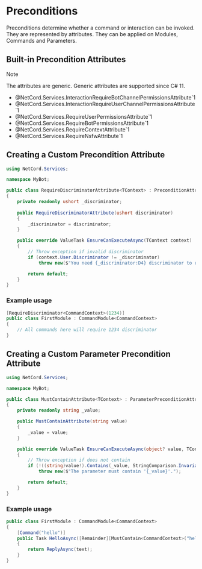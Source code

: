 # Preconditions

Preconditions determine whether a command or interaction can be invoked. They are represented by attributes. They can be applied on Modules, Commands and Parameters.

## Built-in Precondition Attributes

> [!NOTE]
> The attributes are generic. Generic attributes are supported since C# 11.

- @NetCord.Services.InteractionRequireBotChannelPermissionsAttribute`1
- @NetCord.Services.InteractionRequireUserChannelPermissionsAttribute`1
- @NetCord.Services.RequireUserPermissionsAttribute`1
- @NetCord.Services.RequireBotPermissionsAttribute`1
- @NetCord.Services.RequireContextAttribute`1
- @NetCord.Services.RequireNsfwAttribute`1

## Creating a Custom Precondition Attribute

```cs
using NetCord.Services;

namespace MyBot;

public class RequireDiscriminatorAttribute<TContext> : PreconditionAttribute<TContext> where TContext : IContext, IUserContext // We use generics to make our attribute usable in text commands, application commands and interactions at the same time
{
    private readonly ushort _discriminator;
    
    public RequireDiscriminatorAttribute(ushort discriminator)
    {
        _discriminator = discriminator;
    }

    public override ValueTask EnsureCanExecuteAsync(TContext context)
    {
        // Throw exception if invalid discriminator
        if (context.User.Discriminator != _discriminator)
            throw new($"You need {_discriminator:D4} discriminator to use this command.");

        return default;
    }
}
```

### Example usage

```cs
[RequireDiscriminator<CommandContext>(1234)]
public class FirstModule : CommandModule<CommandContext>
{
    // All commands here will require 1234 discriminator
}
```

## Creating a Custom Parameter Precondition Attribute

```cs
using NetCord.Services;

namespace MyBot;

public class MustContainAttribute<TContext> : ParameterPreconditionAttribute<TContext> where TContext : IContext // We use generics to make our attribute usable in text commands, application commands and interactions at the same time
{
    private readonly string _value;

    public MustContainAttribute(string value)
    {
        _value = value;
    }

    public override ValueTask EnsureCanExecuteAsync(object? value, TContext context)
    {
        // Throw exception if does not contain
        if (!((string)value!).Contains(_value, StringComparison.InvariantCultureIgnoreCase))
            throw new($"The parameter must contain '{_value}'.");

        return default;
    }
}
```

### Example usage

```cs
public class FirstModule : CommandModule<CommandContext>
{
    [Command("hello")]
    public Task HelloAsync([Remainder][MustContain<CommandContext>("hello")] string text)
    {
        return ReplyAsync(text);
    }
}
```